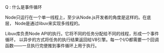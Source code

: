 Q : 什么是事件循环

Node只运行在一个单一线程上，至少从Node.js开发者的角度是这样的。在底层， Node是通过libuv来实现多线程的。

Libuv库负责Node API的执行。它将不同的任务分配给不同的线程，形成一个事件循环， 以异步的方式将任务的执行结果返回给V8引擎。每一个I/O都需要一个回调函数——一旦执行完便推到事件循环上用于执行。 

